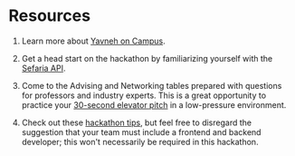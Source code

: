 # Resources

1. Learn more about [Yavneh on Campus](https://www.yavnehoncampus.org).  

2. Get a head start on the hackathon by familiarizing yourself with the [Sefaria API](https://developers.sefaria.org/reference/).

3. Come to the Advising and Networking tables prepared with questions for professors and industry experts. This is a great opportunity to practice your [30-second elevator pitch](https://www.grammarly.com/blog/business-writing/elevator-pitch/) in a low-pressure environment.   

4. Check out these [hackathon tips](https://www.geeksforgeeks.org/blogs/tips-and-tricks-to-crack-a-hackathon/), but feel free to disregard the suggestion that your team must include a frontend and backend developer; this won't necessarily be required in this hackathon.